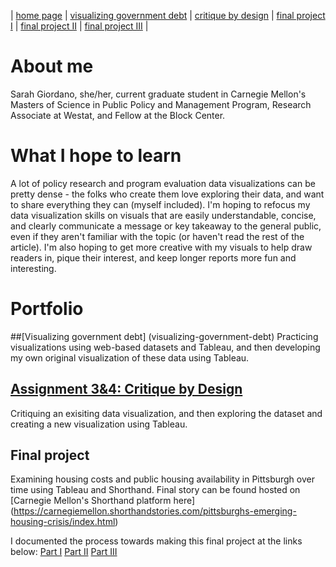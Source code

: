 | [home page](https://sarah1giordano.github.io/Giordano-Data-Viz/) | [visualizing government debt](visualizing-government-debt) | [critique by design](critique-by-design) | [final project I](final-project-part-one) | [final project II](final-project-part-two) | [final project III](final-project-part-three) |

# About me
Sarah Giordano, she/her, current graduate student in Carnegie Mellon's Masters of Science in Public Policy and Management Program, Research Associate at Westat, and Fellow at the Block Center.

# What I hope to learn
A lot of policy research and program evaluation data visualizations can be pretty dense - the folks who create them love exploring their data, and want to share everything they can (myself included). I'm hoping to refocus my data visualization skills on visuals that are easily understandable, concise, and clearly communicate a message or key takeaway to the general public, even if they aren't familiar with the topic (or haven't read the rest of the article). I'm also hoping to get more creative with my visuals to help draw readers in, pique their interest, and keep longer reports more fun and interesting.

# Portfolio

##[Visualizing government debt] (visualizing-government-debt)
Practicing visualizations using web-based datasets and Tableau, and then developing my own original visualization of these data using Tableau.

## [Assignment 3&4: Critique by Design](critique-by-design)
Critiquing an exisiting data visualization, and then exploring the dataset and creating a new visualization using Tableau.

## Final project
Examining housing costs and public housing availability in Pittsburgh over time using Tableau and Shorthand. Final story can be found hosted on [Carnegie Mellon's Shorthand platform here] (https://carnegiemellon.shorthandstories.com/pittsburghs-emerging-housing-crisis/index.html)

I documented the process towards making this final project at the links below:
[Part I](final-project-part-one)
[Part II](final-project-part-two)
[Part III](final-project-part-three)
